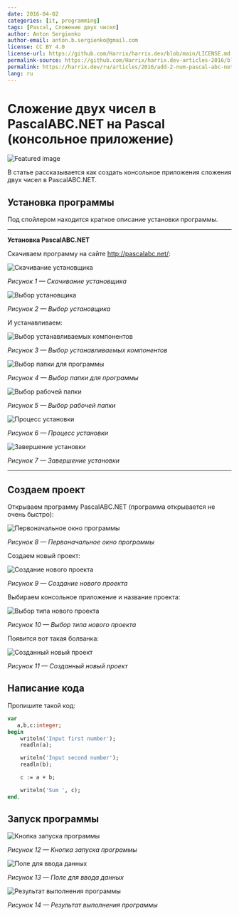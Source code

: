 ```yaml
---
date: 2016-04-02
categories: [it, programming]
tags: [Pascal, Сложение двух чисел]
author: Anton Sergienko
author-email: anton.b.sergienko@gmail.com
license: CC BY 4.0
license-url: https://github.com/Harrix/harrix.dev/blob/main/LICENSE.md
permalink-source: https://github.com/Harrix/harrix.dev-articles-2016/blob/main/add-2-num-pascal-abc-net/add-2-num-pascal-abc-net.md
permalink: https://harrix.dev/ru/articles/2016/add-2-num-pascal-abc-net/
lang: ru
---
```


# Сложение двух чисел в PascalABC.NET на Pascal (консольное приложение)

![Featured image](featured-image.svg)

В статье рассказывается как создать консольное приложения сложения двух чисел в PascalABC.NET.

## Установка программы

Под спойлером находится краткое описание установки программы.

---

**Установка PascalABC.NET** <!-- !details -->

Скачиваем программу на сайте <http://pascalabc.net/>:

![Скачивание установщика](img/install_01.png)

_Рисунок 1 — Скачивание установщика_

![Выбор установщика](img/install_02.png)

_Рисунок 2 — Выбор установщика_

И устанавливаем:

![Выбор устанавливаемых компонентов](img/install_03.png)

_Рисунок 3 — Выбор устанавливаемых компонентов_

![Выбор папки для программы](img/install_04.png)

_Рисунок 4 — Выбор папки для программы_

![Выбор рабочей папки](img/install_05.png)

_Рисунок 5 — Выбор рабочей папки_

![Процесс установки](img/install_06.png)

_Рисунок 6 — Процесс установки_

![Завершение установки](img/install_07.png)

_Рисунок 7 — Завершение установки_

---

## Создаем проект

Открываем программу PascalABC.NET (программа открывается не очень быстро):

![Первоначальное окно программы](img/app.png)

_Рисунок 8 — Первоначальное окно программы_

Создаем новый проект:

![Создание нового проекта](img/new-project_01.png)

_Рисунок 9 — Создание нового проекта_

Выбираем консольное приложение и название проекта:

![Выбор типа нового проекта](img/new-project_02.png)

_Рисунок 10 — Выбор типа нового проекта_

Появится вот такая болванка:

![Созданный новый проект](img/new-project_03.png)

_Рисунок 11 — Созданный новый проект_

## Написание кода

Пропишите такой код:

```pascal
var
   a,b,c:integer;
begin
    writeln('Input first number');
    readln(a);

    writeln('Input second number');
    readln(b);

    c := a + b;

    writeln('Sum ', c);
end.
```

## Запуск программы

![Кнопка запуска программы](img/run_01.png)

_Рисунок 12 — Кнопка запуска программы_

![Поле для ввода данных](img/run_02.png)

_Рисунок 13 — Поле для ввода данных_

![Результат выполнения программы](img/run_03.png)

_Рисунок 14 — Результат выполнения программы_
